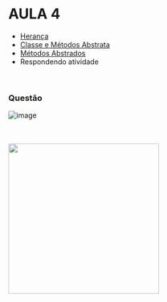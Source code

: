 # AULA 4

+ [Herança](Anotacoes.md#herança) 
+ [Classe e Métodos Abstrata](Anotacoes.md#classe-abstrata)
+ [Métodos Abstrados](Anotacoes.md#métodos-abstratos)
+ Respondendo atividade

<br>

### Questão

![image](https://user-images.githubusercontent.com/94010073/192880793-08b369e8-5cea-42de-a89a-23adc255f853.png)

<br>
<br>


<img height="300cm" src="https://www.tenhomaisdiscosqueamigos.com/wp-content/uploads/2020/12/rogerinho-ta-certa-a-indignacao.jpg"/>

